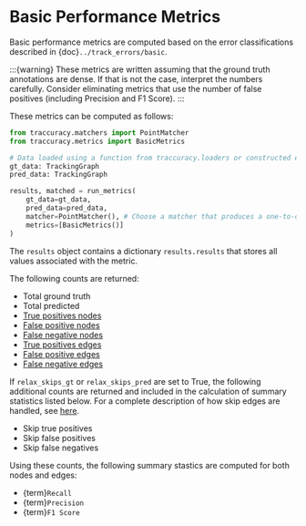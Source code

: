 # Basic Performance Metrics

Basic performance metrics are computed based on the error classifications described in {doc}`../track_errors/basic`.

:::{warning}
These metrics are written assuming that the ground truth annotations are dense. If that is not the case, interpret the numbers carefully. Consider eliminating metrics that use the number of false positives (including Precision and F1 Score).
:::

These metrics can be computed as follows:
```python
from traccuracy.matchers import PointMatcher
from traccuracy.metrics import BasicMetrics

# Data loaded using a function from traccuracy.loaders or constructed explicitly using a networkx graph and associated information
gt_data: TrackingGraph
pred_data: TrackingGraph

results, matched = run_metrics(
    gt_data=gt_data,
    pred_data=pred_data,
    matcher=PointMatcher(), # Choose a matcher that produces a one-to-one mapping
    metrics=[BasicMetrics()]
)
```

The `results` object contains a dictionary `results.results` that stores all values associated with the metric.

The following counts are returned:

- Total ground truth
- Total predicted
- [True positives nodes](basic-node-tp)
- [False positive nodes](basic-node-fp)
- [False negative nodes](basic-node-fn)
- [True positives edges](basic-edge-tp)
- [False positive edges](basic-edge-fp)
- [False negative edges](basic-edge-fn)

If `relax_skips_gt` or `relax_skips_pred` are set to True, the following additional counts are returned and included in the calculation of summary statistics listed below. For a complete description of how skip edges are handled, see [here](basic-skip-edge).

- Skip true positives
- Skip false positives
- Skip false negatives

Using these counts, the following summary stastics are computed for both nodes and edges:

- {term}`Recall`
- {term}`Precision`
- {term}`F1 Score`
